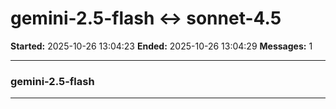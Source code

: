 # gemini-2.5-flash ↔ sonnet-4.5

**Started:** 2025-10-26 13:04:23
**Ended:** 2025-10-26 13:04:29
**Messages:** 1

---

### gemini-2.5-flash

 

---

